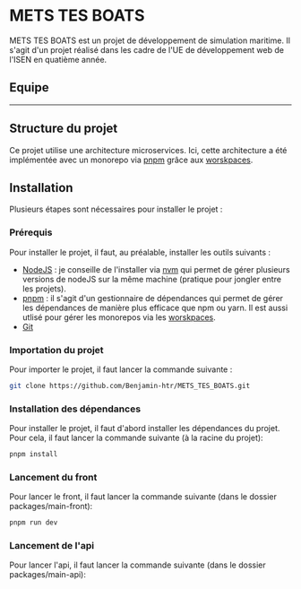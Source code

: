 # METS TES BOATS

METS TES BOATS est un projet de développement de simulation maritime. Il s'agit d'un projet réalisé dans les cadre de l'UE de développement web de l'ISEN en quatième année.

## Equipe

---

## Structure du projet

Ce projet utilise une architecture microservices. Ici, cette architecture a été implémentée avec un monorepo via [pnpm](https://pnpm.io/) grâce aux [worskpaces](https://pnpm.io/workspaces).

## Installation

Plusieurs étapes sont nécessaires pour installer le projet :

### Prérequis

Pour installer le projet, il faut, au préalable, installer les outils suivants :

- [NodeJS](https://nodejs.org/en/download) : je conseille de l'installer via [nvm](https://www.freecodecamp.org/news/node-version-manager-nvm-install-guide/) qui permet de gérer plusieurs versions de nodeJS sur la même machine (pratique pour jongler entre les projets).
- [pnpm](https://pnpm.io/installation) : il s'agit d'un gestionnaire de dépendances qui permet de gérer les dépendances de manière plus efficace que npm ou yarn. Il est aussi utlisé pour gérer les monorepos via les [worskpaces](https://pnpm.io/workspaces).
- [Git](https://git-scm.com/downloads)

### Importation du projet

Pour importer le projet, il faut lancer la commande suivante :

```bash
git clone https://github.com/Benjamin-htr/METS_TES_BOATS.git
```

### Installation des dépendances

Pour installer le projet, il faut d'abord installer les dépendances du projet. Pour cela, il faut lancer la commande suivante (à la racine du projet):

```bash
pnpm install
```

### Lancement du front

Pour lancer le front, il faut lancer la commande suivante (dans le dossier packages/main-front):

```bash
pnpm run dev
```

### Lancement de l'api

Pour lancer l'api, il faut lancer la commande suivante (dans le dossier packages/main-api):
